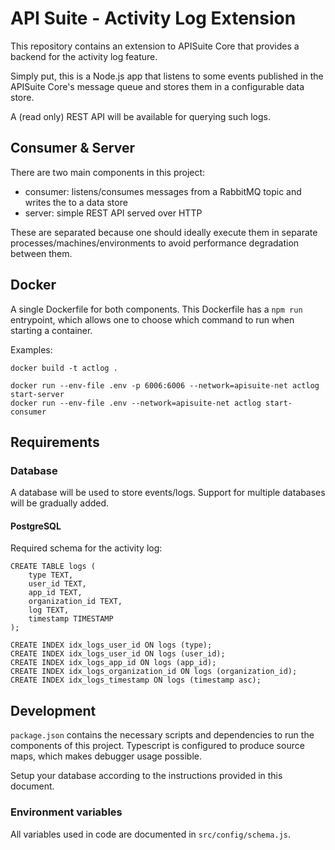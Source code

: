 # API Suite - Activity Log Extension

This repository contains an extension to APISuite Core that provides a backend for the activity log feature.

Simply put, this is a Node.js app that listens to some events 
published in the APISuite Core's message queue and stores them in a configurable data store.

A (read only) REST API will be available for querying such logs. 

## Consumer & Server

There are two main components in this project:
- consumer: listens/consumes messages from a RabbitMQ topic and writes the to a data store
- server: simple REST API served over HTTP

These are separated because one should ideally execute them in separate processes/machines/environments
to avoid performance degradation between them.

## Docker

A single Dockerfile for both components. This Dockerfile has a `npm run` entrypoint, which allows one
to choose which command to run when starting a container.

Examples:
```
docker build -t actlog .

docker run --env-file .env -p 6006:6006 --network=apisuite-net actlog start-server
docker run --env-file .env --network=apisuite-net actlog start-consumer
```

## Requirements

### Database

A database will be used to store events/logs. Support for multiple databases will be gradually added.

#### PostgreSQL

Required schema for the activity log:

```
CREATE TABLE logs (
    type TEXT,
    user_id TEXT,
    app_id TEXT,
    organization_id TEXT,
    log TEXT,
    timestamp TIMESTAMP
);

CREATE INDEX idx_logs_user_id ON logs (type);
CREATE INDEX idx_logs_user_id ON logs (user_id);
CREATE INDEX idx_logs_app_id ON logs (app_id);
CREATE INDEX idx_logs_organization_id ON logs (organization_id);
CREATE INDEX idx_logs_timestamp ON logs (timestamp asc);
```


## Development

`package.json` contains the necessary scripts and dependencies to run the components of this project.
Typescript is configured to produce source maps, which makes debugger usage possible.

Setup your database according to the instructions provided in this document.

### Environment variables

All variables used in code are documented in `src/config/schema.js`.